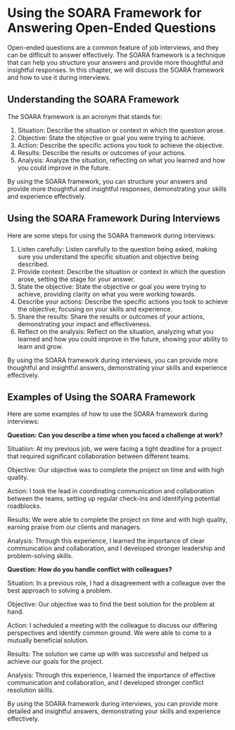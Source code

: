 Using the SOARA Framework for Answering Open-Ended Questions
==========================================================================================================

Open-ended questions are a common feature of job interviews, and they can be difficult to answer effectively. The SOARA framework is a technique that can help you structure your answers and provide more thoughtful and insightful responses. In this chapter, we will discuss the SOARA framework and how to use it during interviews.

Understanding the SOARA Framework
---------------------------------

The SOARA framework is an acronym that stands for:

1. Situation: Describe the situation or context in which the question arose.
2. Objective: State the objective or goal you were trying to achieve.
3. Action: Describe the specific actions you took to achieve the objective.
4. Results: Describe the results or outcomes of your actions.
5. Analysis: Analyze the situation, reflecting on what you learned and how you could improve in the future.

By using the SOARA framework, you can structure your answers and provide more thoughtful and insightful responses, demonstrating your skills and experience effectively.

Using the SOARA Framework During Interviews
-------------------------------------------

Here are some steps for using the SOARA framework during interviews:

1. Listen carefully: Listen carefully to the question being asked, making sure you understand the specific situation and objective being described.
2. Provide context: Describe the situation or context in which the question arose, setting the stage for your answer.
3. State the objective: State the objective or goal you were trying to achieve, providing clarity on what you were working towards.
4. Describe your actions: Describe the specific actions you took to achieve the objective, focusing on your skills and experience.
5. Share the results: Share the results or outcomes of your actions, demonstrating your impact and effectiveness.
6. Reflect on the analysis: Reflect on the situation, analyzing what you learned and how you could improve in the future, showing your ability to learn and grow.

By using the SOARA framework during interviews, you can provide more thoughtful and insightful answers, demonstrating your skills and experience effectively.

Examples of Using the SOARA Framework
-------------------------------------

Here are some examples of how to use the SOARA framework during interviews:

**Question: Can you describe a time when you faced a challenge at work?**

Situation: At my previous job, we were facing a tight deadline for a project that required significant collaboration between different teams.

Objective: Our objective was to complete the project on time and with high quality.

Action: I took the lead in coordinating communication and collaboration between the teams, setting up regular check-ins and identifying potential roadblocks.

Results: We were able to complete the project on time and with high quality, earning praise from our clients and managers.

Analysis: Through this experience, I learned the importance of clear communication and collaboration, and I developed stronger leadership and problem-solving skills.

**Question: How do you handle conflict with colleagues?**

Situation: In a previous role, I had a disagreement with a colleague over the best approach to solving a problem.

Objective: Our objective was to find the best solution for the problem at hand.

Action: I scheduled a meeting with the colleague to discuss our differing perspectives and identify common ground. We were able to come to a mutually beneficial solution.

Results: The solution we came up with was successful and helped us achieve our goals for the project.

Analysis: Through this experience, I learned the importance of effective communication and collaboration, and I developed stronger conflict resolution skills.

By using the SOARA framework during interviews, you can provide more detailed and insightful answers, demonstrating your skills and experience effectively.
